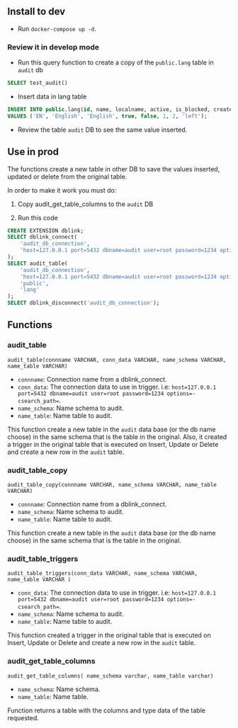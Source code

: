 ## Install to dev

- Run `docker-compose up -d`.

### Review it in develop mode

- Run this query function to create a copy of the `public.lang` table in `audit` db
``` sql
SELECT test_audit()
```
- Insert data in lang table
```sql
INSERT INTO public.lang(id, name, localname, active, is_blocked, created_by, updated_by, type)
VALUES ('EN', 'English', 'English', true, false, 1, 2, 'left');
```

- Review the table `audit` DB to see the same value inserted.

## Use in prod

The functions create a new table in other DB to save the values inserted, updated or delete from the original table.

In order to make it work you must do:

1. Copy audit_get_table_columns to the `audit` DB

2. Run this code
```sql
CREATE EXTENSION dblink;
SELECT dblink_connect(
	'audit_db_connection',
	'host=127.0.0.1 port=5432 dbname=audit user=root password=1234 options=-csearch_path='
);
SELECT audit_table(
	'audit_db_connection',
	'host=127.0.0.1 port=5432 dbname=audit user=root password=1234 options=-csearch_path=',
	'public',
	'lang'
);
SELECT dblink_disconnect('audit_db_connection');
```

## Functions

### audit_table

`audit_table(connname VARCHAR, conn_data VARCHAR, name_schema VARCHAR, name_table VARCHAR)`
- `connname`: Connection name from a dblink_connect.
- `conn_data`: The connection data to use in trigger. i.e: `host=127.0.0.1 port=5432 dbname=audit user=root password=1234 options=-csearch_path=`.
- `name_schema`: Name schema to audit.
- `name_table`: Name table to audit.

This function create a new table in the `audit` data base (or the db name choose) in the same schema that is the table in the original. Also, it created a trigger in the original table that is executed on Insert, Update or Delete and create a new row in the `audit` table.

### audit_table_copy

`audit_table_copy(connname VARCHAR, name_schema VARCHAR, name_table VARCHAR)`
- `connname`: Connection name from a dblink_connect.
- `name_schema`: Name schema to audit.
- `name_table`: Name table to audit.

This function create a new table in the `audit` data base (or the db name choose) in the same schema that is the table in the original.

### audit_table_triggers

`audit_table_triggers(conn_data VARCHAR, name_schema VARCHAR, name_table VARCHAR )`
- `conn_data`: The connection data to use in trigger. i.e: `host=127.0.0.1 port=5432 dbname=audit user=root password=1234 options=-csearch_path=`.
- `name_schema`: Name schema to audit.
- `name_table`: Name table to audit.

This function created a trigger in the original table that is executed on Insert, Update or Delete and create a new row in the `audit` table.

### audit_get_table_columns
`audit_get_table_columns( name_schema varchar, name_table varchar)`
- `name_schema`: Name schema.
- `name_table`: Name table.

Function returns a table with the columns and type data of the table requested.

